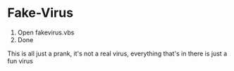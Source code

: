 # Fake-Virus

1. Open fakevirus.vbs
7. Done

This is all just a prank, it's not a real virus, everything that's in there is just a fun virus

